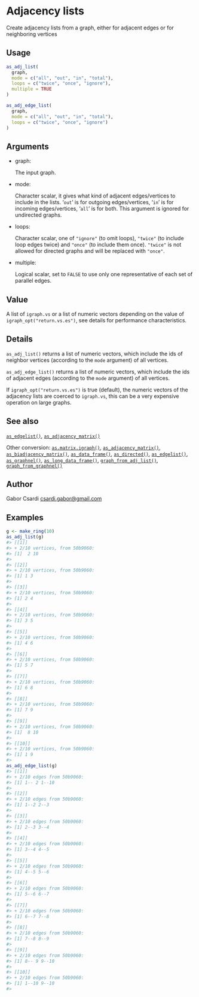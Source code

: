 # Adjacency lists

Create adjacency lists from a graph, either for adjacent edges or for
neighboring vertices

## Usage

``` r
as_adj_list(
  graph,
  mode = c("all", "out", "in", "total"),
  loops = c("twice", "once", "ignore"),
  multiple = TRUE
)

as_adj_edge_list(
  graph,
  mode = c("all", "out", "in", "total"),
  loops = c("twice", "once", "ignore")
)
```

## Arguments

- graph:

  The input graph.

- mode:

  Character scalar, it gives what kind of adjacent edges/vertices to
  include in the lists. ‘`out`’ is for outgoing edges/vertices, ‘`in`’
  is for incoming edges/vertices, ‘`all`’ is for both. This argument is
  ignored for undirected graphs.

- loops:

  Character scalar, one of `"ignore"` (to omit loops), `"twice"` (to
  include loop edges twice) and `"once"` (to include them once).
  `"twice"` is not allowed for directed graphs and will be replaced with
  `"once"`.

- multiple:

  Logical scalar, set to `FALSE` to use only one representative of each
  set of parallel edges.

## Value

A list of `igraph.vs` or a list of numeric vectors depending on the
value of `igraph_opt("return.vs.es")`, see details for performance
characteristics.

## Details

`as_adj_list()` returns a list of numeric vectors, which include the ids
of neighbor vertices (according to the `mode` argument) of all vertices.

`as_adj_edge_list()` returns a list of numeric vectors, which include
the ids of adjacent edges (according to the `mode` argument) of all
vertices.

If `igraph_opt("return.vs.es")` is true (default), the numeric vectors
of the adjacency lists are coerced to `igraph.vs`, this can be a very
expensive operation on large graphs.

## See also

[`as_edgelist()`](https://r.igraph.org/reference/as_edgelist.md),
[`as_adjacency_matrix()`](https://r.igraph.org/reference/as_adjacency_matrix.md)

Other conversion:
[`as.matrix.igraph()`](https://r.igraph.org/reference/as.matrix.igraph.md),
[`as_adjacency_matrix()`](https://r.igraph.org/reference/as_adjacency_matrix.md),
[`as_biadjacency_matrix()`](https://r.igraph.org/reference/as_biadjacency_matrix.md),
[`as_data_frame()`](https://r.igraph.org/reference/graph_from_data_frame.md),
[`as_directed()`](https://r.igraph.org/reference/as_directed.md),
[`as_edgelist()`](https://r.igraph.org/reference/as_edgelist.md),
[`as_graphnel()`](https://r.igraph.org/reference/as_graphnel.md),
[`as_long_data_frame()`](https://r.igraph.org/reference/as_long_data_frame.md),
[`graph_from_adj_list()`](https://r.igraph.org/reference/graph_from_adj_list.md),
[`graph_from_graphnel()`](https://r.igraph.org/reference/graph_from_graphnel.md)

## Author

Gabor Csardi <csardi.gabor@gmail.com>

## Examples

``` r
g <- make_ring(10)
as_adj_list(g)
#> [[1]]
#> + 2/10 vertices, from 50b9060:
#> [1]  2 10
#> 
#> [[2]]
#> + 2/10 vertices, from 50b9060:
#> [1] 1 3
#> 
#> [[3]]
#> + 2/10 vertices, from 50b9060:
#> [1] 2 4
#> 
#> [[4]]
#> + 2/10 vertices, from 50b9060:
#> [1] 3 5
#> 
#> [[5]]
#> + 2/10 vertices, from 50b9060:
#> [1] 4 6
#> 
#> [[6]]
#> + 2/10 vertices, from 50b9060:
#> [1] 5 7
#> 
#> [[7]]
#> + 2/10 vertices, from 50b9060:
#> [1] 6 8
#> 
#> [[8]]
#> + 2/10 vertices, from 50b9060:
#> [1] 7 9
#> 
#> [[9]]
#> + 2/10 vertices, from 50b9060:
#> [1]  8 10
#> 
#> [[10]]
#> + 2/10 vertices, from 50b9060:
#> [1] 1 9
#> 
as_adj_edge_list(g)
#> [[1]]
#> + 2/10 edges from 50b9060:
#> [1] 1-- 2 1--10
#> 
#> [[2]]
#> + 2/10 edges from 50b9060:
#> [1] 1--2 2--3
#> 
#> [[3]]
#> + 2/10 edges from 50b9060:
#> [1] 2--3 3--4
#> 
#> [[4]]
#> + 2/10 edges from 50b9060:
#> [1] 3--4 4--5
#> 
#> [[5]]
#> + 2/10 edges from 50b9060:
#> [1] 4--5 5--6
#> 
#> [[6]]
#> + 2/10 edges from 50b9060:
#> [1] 5--6 6--7
#> 
#> [[7]]
#> + 2/10 edges from 50b9060:
#> [1] 6--7 7--8
#> 
#> [[8]]
#> + 2/10 edges from 50b9060:
#> [1] 7--8 8--9
#> 
#> [[9]]
#> + 2/10 edges from 50b9060:
#> [1] 8-- 9 9--10
#> 
#> [[10]]
#> + 2/10 edges from 50b9060:
#> [1] 1--10 9--10
#> 
```
